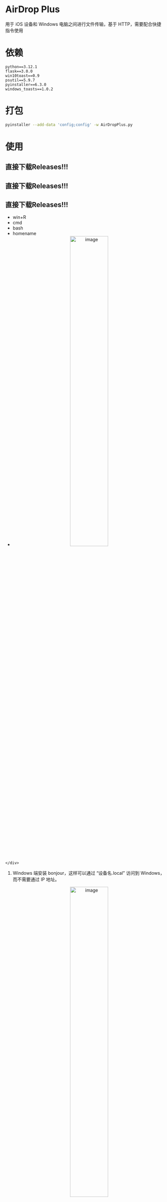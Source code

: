 # AirDrop Plus

用于 iOS 设备和 Windows 电脑之间进行文件传输，基于 HTTP，需要配合快捷指令使用

# 依赖

```
python==3.12.1
flask==3.0.0
win10toast==0.9
psutil==5.9.7
pyinstaller==6.3.0
windows_toasts==1.0.2
```

# 打包

```bash
pyinstaller --add-data 'config;config' -w AirDropPlus.py
```

# 使用

## 直接下载Releases!!!
## 直接下载Releases!!!
## 直接下载Releases!!!

- win+R
- cmd
- bash
- homename
-    <div style="text-align:center;">
        <img  alt="image" src="https://github.com/Darrenpig/AirDropPlus/assets/121377489/edc53573-7935-4a46-83de-8fc0b7e75e38" alt="Image" style="width: 50%;">
    </div>

1. Windows 端安装 bonjour，这样可以通过 “设备名.local” 访问到 Windows，而不需要通过 IP 地址。
    <div style="text-align:center;">
        <img  alt="image" src="https://github.com/Darrenpig/AirDropPlus/assets/121377489/a102c33f-9ace-4512-acbb-6ba45797550c" alt="Image" style="width: 50%;">
    </div>


2. 修改配置文件 config.ini，设置文件保存路径和密钥(在Releases!!!里)
3. 手机端下载快捷指令
   - 文件：https://www.icloud.com/shortcuts/dbbc2d75a611471babbe69e128db6702
   - 剪贴板：https://www.icloud.com/shortcuts/8b0a81ddf004422fbbb8fc8099546811
4. 设置快捷指令的主机为 `Windows 的设备名`.local，设置快捷指令的密钥和 config.ini 中的密钥相同
    <div style="text-align:center;">
        <img src="pic/shortcut_conf.png" alt="Image" style="width: 50%;">
    </div>
5. 发送文件时在文件分享菜单执行 AirDrop Plus 快捷指令。接收文件时，直接执行 AirDrop Plus 快捷指令
    <div style="text-align:center;">
        <img src="pic/send_file.png" alt="Image" style="width: 50%;">
        <img src="pic/receive_file.png" alt="Image" style="width: 20%;">
    </div>
6. 同步剪贴板直接执行快捷指令，点击发送或者接收!
    <div style="text-align:center;">
        <img src="pic/sync_clipboard.png" alt="Image" style="width: 50%;">
    </div>
7. Windows 端退出在任务管理器中退出
    <div style="text-align:center;">
        <img src="pic/exit.png" alt="Image" style="width: 50%;">
    </div>

> 这里直接 Shift+Ctrl+Esc



# API
## 请求头参数
| 参数名             | 类型     | 描述                                   |
|-----------------|--------|--------------------------------------|
| ShortcutVersion | String | 快捷指令的版本，需要和 config.ini 中的 version 一致 |
| Authorization   | String | 密钥，需要和 config.ini 中的 key 一致          |

## 文件发送
> 移动端发送一个文件到PC
### 请求
#### 请求方式
- HTTP 方法: POST
- URL: /file/send
#### 请求参数
- 发送格式: 表单

| 参数名            | 类型     | 描述                                                                                                                                |
|----------------|--------|-----------------------------------------------------------------------------------------------------------------------------------|
| file           | File   | 要发送的文件                                                                                                                            |
| filename       | String | 发送的文件名                                                                                                                            |
| notify_content | String | 让PC端通知显示的内容<br/>如果是发送单个文件：这里填写的就是 filename 的内容<br/>如果是发送n个文件：前n-1个的 notify_content 为空，第n个的 notify_content 包含n个文件的 filename，使用\n分隔 |

### 返回
- 返回类型: JSON
- 返回内容:
    ```json
    {
        "success": true,
        "msg": "发送成功",
        "data": null
    }
    ```
  
## 文件发送列表
> 移动端发送文件列表到PC（通知PC接下来要发送哪些文件）
### 请求
#### 请求方式
- HTTP 方法: POST
- URL: /file/send/list
#### 请求参数
- 发送格式: 表单

| 参数名       | 类型     | 描述                                    |
|-----------|--------|---------------------------------------|
| file_list | String | 要发送的文件列表，文件之间用\n分隔，如：aaa.jpg\nbbb.png |

### 返回
- 返回类型: JSON
- 返回内容:
    ```json
    {
        "success": true,
        "msg": "发送成功",
        "data": null
    }
    ```
## 文件接收列表
> 获取PC复制的文件的文件地址列表
### 请求
#### 请求方式
- HTTP 方法: GET
- URL: /file/receive/list
#### 请求参数
- 无
### 返回
- 返回类型: JSON
- 返回内容: 
    ```json
    {
        "success": true,
        "msg": "",
        "data": ["c:/xx/xx/aa.txt", "c:/xx/xx/bb.txt"]
    }
    ```

## 文件接收
> 移动端接收PC上的文件
### 请求
#### 请求方式
- HTTP 方法: POST
- URL: /file/receive
#### 请求参数
- 发送格式: 表单

| 参数名      | 类型     | 描述        |
|----------|--------|-----------|
| path     | String | 要接收的文件的路径 |
### 返回
- 返回类型: 文件
- 返回内容: 文件

## 剪贴板发送
> 把移动端的剪贴板发送到PC的剪贴板
### 请求
#### 请求方式
- HTTP 方法: POST
- URL: /clipboard/send
#### 请求参数
- 发送格式: 表单

| 参数名       | 类型     | 描述       |
|-----------|--------|----------|
| clipboard | String | 移动端剪贴板内容 |

### 返回
- 返回类型: JSON
- 返回内容:
    ```json
    {
        "success": true,
        "msg": "发送成功",
        "data": null
    }
    ```
## 剪贴板接收
> 把PC端的剪贴板发送到移动端的剪贴板
### 请求
#### 请求方式
- HTTP 方法: GET
- URL: /clipboard/receive
#### 请求参数
- 无
### 返回
- 返回类型: JSON
- 返回内容: 
    ```json
    {
        "success": true,
        "msg": "",
        "data": "PC端剪贴板的内容"
    }
    ```
